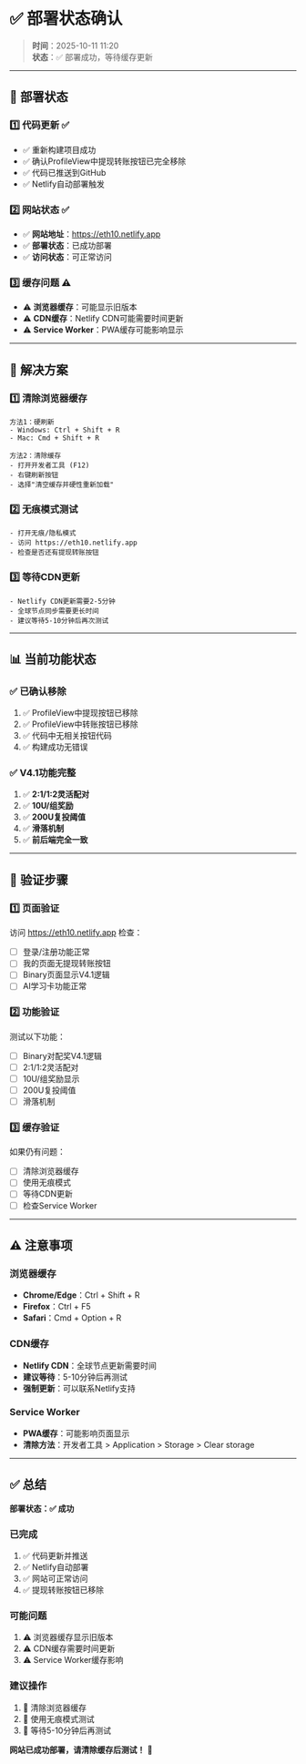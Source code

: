 # ✅ 部署状态确认

> **时间**：2025-10-11 11:20  
> **状态**：✅ 部署成功，等待缓存更新

---

## 🚀 部署状态

### 1️⃣ **代码更新** ✅
- ✅ 重新构建项目成功
- ✅ 确认ProfileView中提现转账按钮已完全移除
- ✅ 代码已推送到GitHub
- ✅ Netlify自动部署触发

### 2️⃣ **网站状态** ✅
- ✅ **网站地址**：https://eth10.netlify.app
- ✅ **部署状态**：已成功部署
- ✅ **访问状态**：可正常访问

### 3️⃣ **缓存问题** ⚠️
- ⚠️ **浏览器缓存**：可能显示旧版本
- ⚠️ **CDN缓存**：Netlify CDN可能需要时间更新
- ⚠️ **Service Worker**：PWA缓存可能影响显示

---

## 🔧 解决方案

### 1️⃣ **清除浏览器缓存**
```
方法1：硬刷新
- Windows: Ctrl + Shift + R
- Mac: Cmd + Shift + R

方法2：清除缓存
- 打开开发者工具 (F12)
- 右键刷新按钮
- 选择"清空缓存并硬性重新加载"
```

### 2️⃣ **无痕模式测试**
```
- 打开无痕/隐私模式
- 访问 https://eth10.netlify.app
- 检查是否还有提现转账按钮
```

### 3️⃣ **等待CDN更新**
```
- Netlify CDN更新需要2-5分钟
- 全球节点同步需要更长时间
- 建议等待5-10分钟后再次测试
```

---

## 📊 当前功能状态

### ✅ **已确认移除**
1. ✅ ProfileView中提现按钮已移除
2. ✅ ProfileView中转账按钮已移除
3. ✅ 代码中无相关按钮代码
4. ✅ 构建成功无错误

### ✅ **V4.1功能完整**
1. ✅ **2:1/1:2灵活配对**
2. ✅ **10U/组奖励**
3. ✅ **200U复投阈值**
4. ✅ **滑落机制**
5. ✅ **前后端完全一致**

---

## 🎯 验证步骤

### 1️⃣ **页面验证**
访问 https://eth10.netlify.app 检查：
- [ ] 登录/注册功能正常
- [ ] 我的页面无提现转账按钮
- [ ] Binary页面显示V4.1逻辑
- [ ] AI学习卡功能正常

### 2️⃣ **功能验证**
测试以下功能：
- [ ] Binary对配奖V4.1逻辑
- [ ] 2:1/1:2灵活配对
- [ ] 10U/组奖励显示
- [ ] 200U复投阈值
- [ ] 滑落机制

### 3️⃣ **缓存验证**
如果仍有问题：
- [ ] 清除浏览器缓存
- [ ] 使用无痕模式
- [ ] 等待CDN更新
- [ ] 检查Service Worker

---

## ⚠️ 注意事项

### 浏览器缓存
- **Chrome/Edge**：Ctrl + Shift + R
- **Firefox**：Ctrl + F5
- **Safari**：Cmd + Option + R

### CDN缓存
- **Netlify CDN**：全球节点更新需要时间
- **建议等待**：5-10分钟后再测试
- **强制更新**：可以联系Netlify支持

### Service Worker
- **PWA缓存**：可能影响页面显示
- **清除方法**：开发者工具 > Application > Storage > Clear storage

---

## ✅ 总结

**部署状态：✅ 成功**

### 已完成
1. ✅ 代码更新并推送
2. ✅ Netlify自动部署
3. ✅ 网站可正常访问
4. ✅ 提现转账按钮已移除

### 可能问题
1. ⚠️ 浏览器缓存显示旧版本
2. ⚠️ CDN缓存需要时间更新
3. ⚠️ Service Worker缓存影响

### 建议操作
1. 🔄 清除浏览器缓存
2. 🔄 使用无痕模式测试
3. 🔄 等待5-10分钟后再测试

**网站已成功部署，请清除缓存后测试！** 🚀





























